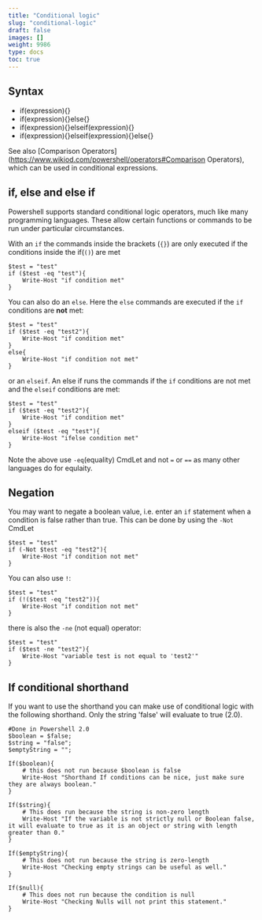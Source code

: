 ```yaml
---
title: "Conditional logic"
slug: "conditional-logic"
draft: false
images: []
weight: 9986
type: docs
toc: true
---
```


## Syntax
 - if(expression){}
 - if(expression){}else{}
 - if(expression){}elseif(expression){}
 - if(expression){}elseif(expression){}else{}

See also [Comparison Operators](https://www.wikiod.com/powershell/operators#Comparison Operators), which can be used in conditional expressions.

## if, else and else if
Powershell supports standard conditional logic operators, much like many programming languages. These allow certain functions or commands to be run under particular circumstances. 

With an `if` the commands inside the brackets (`{}`) are only executed if the conditions inside the if(`()`) are met

    $test = "test"
    if ($test -eq "test"){
        Write-Host "if condition met"
    }

You can also do an `else`. Here the `else` commands are executed if the `if` conditions are **not** met:

    $test = "test"
    if ($test -eq "test2"){
        Write-Host "if condition met"
    }
    else{
        Write-Host "if condition not met"
    }

or an `elseif`. An else if runs the commands if the `if` conditions are not met and the `elseif` conditions are met:

    $test = "test"
    if ($test -eq "test2"){
        Write-Host "if condition met"
    }
    elseif ($test -eq "test"){
        Write-Host "ifelse condition met"
    }

Note the above use `-eq`(equality) CmdLet and not `=` or `==` as many other languages do for equlaity.

## Negation
You may want to negate a boolean value, i.e. enter an `if` statement when a condition is false rather than true. This can be done by using the `-Not` CmdLet

    $test = "test"
    if (-Not $test -eq "test2"){
        Write-Host "if condition not met"
    }

You can also use `!`:

    $test = "test"
    if (!($test -eq "test2")){
        Write-Host "if condition not met"
    }

there is also the `-ne` (not equal) operator:


    $test = "test"
    if ($test -ne "test2"){
        Write-Host "variable test is not equal to 'test2'"
    }


## If conditional shorthand
If you want to use the shorthand you can make use of conditional logic with the following shorthand. Only the string 'false' will evaluate to true (2.0).

    #Done in Powershell 2.0 
    $boolean = $false;
    $string = "false";
    $emptyString = "";
    
    If($boolean){
        # this does not run because $boolean is false
        Write-Host "Shorthand If conditions can be nice, just make sure they are always boolean."
    }

    If($string){
        # This does run because the string is non-zero length
        Write-Host "If the variable is not strictly null or Boolean false, it will evaluate to true as it is an object or string with length greater than 0."
    }

    If($emptyString){
        # This does not run because the string is zero-length
        Write-Host "Checking empty strings can be useful as well."
    }

    If($null){
        # This does not run because the condition is null
        Write-Host "Checking Nulls will not print this statement."
    }

